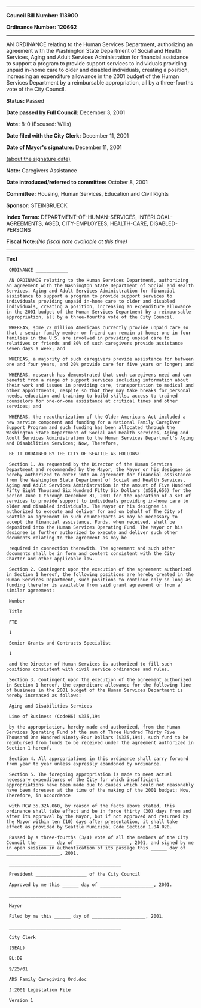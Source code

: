 

********

**Council Bill Number: 113900**
   
**Ordinance Number: 120662**
********

 AN ORDINANCE relating to the Human Services Department, authorizing an agreement with the Washington State Department of Social and Health Services, Aging and Adult Services Administration for financial assistance to support a program to provide support services to individuals providing unpaid in-home care to older and disabled individuals, creating a position, increasing an expenditure allowance in the 2001 budget of the Human Services Department by a reimbursable appropriation, all by a three-fourths vote of the City Council.

**Status:** Passed
   
**Date passed by Full Council:** December 3, 2001
   
**Vote:** 8-0 (Excused: Wills)
   
**Date filed with the City Clerk:** December 11, 2001
   
**Date of Mayor's signature:** December 11, 2001
   
[(about the signature date)](/~public/approvaldate.htm)
   
   
**Note:** Caregivers Assistance

   
**Date introduced/referred to committee:** October 8, 2001
   
**Committee:** Housing, Human Services, Education and Civil Rights
   
**Sponsor:** STEINBRUECK
   
   
**Index Terms:** DEPARTMENT-OF-HUMAN-SERVICES, INTERLOCAL-AGREEMENTS, AGED, CITY-EMPLOYEES, HEALTH-CARE, DISABLED-PERSONS

**Fiscal Note:**_(No fiscal note available at this time)_

********

**Text**
   
```
 ORDINANCE ____________

 AN ORDINANCE relating to the Human Services Department, authorizing an agreement with the Washington State Department of Social and Health Services, Aging and Adult Services Administration for financial assistance to support a program to provide support services to individuals providing unpaid in-home care to older and disabled individuals, creating a position, increasing an expenditure allowance in the 2001 budget of the Human Services Department by a reimbursable appropriation, all by a three-fourths vote of the City Council.

 WHEREAS, some 22 million Americans currently provide unpaid care so that a senior family member or friend can remain at home; one in four families in the U.S. are involved in providing unpaid care to relatives or friends and 80% of such caregivers provide assistance seven days a week; and

 WHEREAS, a majority of such caregivers provide assistance for between one and four years, and 20% provide care for five years or longer; and

 WHEREAS, research has demonstrated that such caregivers need and can benefit from a range of support services including information about their work and issues in providing care, transportation to medical and other appointments, respite so that they may take breaks for personal needs, education and training to build skills, access to trained counselors for one-on-one assistance at critical times and other services; and

 WHEREAS, the reauthorization of the Older Americans Act included a new service component and funding for a National Family Caregiver Support Program and such funding has been allocated through the Washington State Department of Social and Health Services, Aging and Adult Services Administration to the Human Services Department's Aging and Disabilities Services; Now, Therefore,

 BE IT ORDAINED BY THE CITY OF SEATTLE AS FOLLOWS:

 Section 1. As requested by the Director of the Human Services Department and recommended by the Mayor, the Mayor or his designee is hereby authorized to enter into an agreement for financial assistance from the Washington State Department of Social and Health Services, Aging and Adult Services Administration in the amount of Five Hundred Fifty Eight Thousand Six Hundred Fifty Six Dollars ($558,656) for the period June 1 through December 31, 2001 for the operation of a set of services to provide support to individuals providing in-home care to older and disabled individuals. The Mayor or his designee is authorized to execute and deliver for and on behalf of The City of Seattle an agreement in such counterparts as may be necessary to accept the financial assistance. Funds, when received, shall be deposited into the Human Services Operating Fund. The Mayor or his designee is further authorized to execute and deliver such other documents relating to the agreement as may be

 required in connection therewith. The agreement and such other documents shall be in form and content consistent with the City Charter and other applicable law.

 Section 2. Contingent upon the execution of the agreement authorized in Section 1 hereof, the following positions are hereby created in the Human Services Department, such positions to continue only so long as funding therefor is available from said grant agreement or from a similar agreement:

 Number

 Title

 FTE

 1

 Senior Grants and Contracts Specialist

 1

 and the Director of Human Services is authorized to fill such positions consistent with civil service ordinances and rules.

 Section 3. Contingent upon the execution of the agreement authorized in Section 1 hereof, the expenditure allowance for the following line of business in the 2001 budget of the Human Services Department is hereby increased as follows:

 Aging and Disabilities Services

 Line of Business (CodeH6) $335,194

 by the appropriation, hereby made and authorized, from the Human Services Operating Fund of the sum of Three Hundred Thirty Five Thousand One Hundred Ninety-Four Dollars ($335,194), such fund to be reimbursed from funds to be received under the agreement authorized in Section 1 hereof.

 Section 4. All appropriations in this ordinance shall carry forward from year to year unless expressly abandoned by ordinance.

 Section 5. The foregoing appropriation is made to meet actual necessary expenditures of the City for which insufficient appropriations have been made due to causes which could not reasonably have been foreseen at the time of the making of the 2001 budget; Now, Therefore, in accordance

 with RCW 35.32A.060, by reason of the facts above stated, this ordinance shall take effect and be in force thirty (30) days from and after its approval by the Mayor, but if not approved and returned by the Mayor within ten (10) days after presentation, it shall take effect as provided by Seattle Municipal Code Section 1.04.020.

 Passed by a three-fourths (3/4) vote of all the members of the City Council the ______ day of ____________________, 2001, and signed by me in open session in authentication of its passage this ______ day of ____________________, 2001.

 __________________________________________

 President ___________________ of the City Council

 Approved by me this ______ day of ____________________, 2001.

 __________________________________________

 Mayor

 Filed by me this ______ day of ____________________, 2001.

 __________________________________________

 City Clerk

 (SEAL)

 BL:DB

 9/25/01

 ADS Family Caregiving Ord.doc

 J:2001 Legislation File

 Version 1

```
